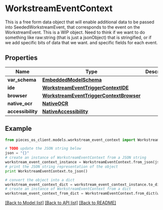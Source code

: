 # WorkstreamEventContext

This is a free form data object that will enable additional data to be passed into SeededWorkstreamEvent, that corresponds to the event on the WorkstreamEvent.  This is a WIP object.  Need to think if we want to do something like raw:string (that is just a jsonObject) that is stringified, or if we add specific bits of data that we want. and specific fields for each event.

## Properties
Name | Type | Description | Notes
------------ | ------------- | ------------- | -------------
**var_schema** | [**EmbeddedModelSchema**](EmbeddedModelSchema.md) |  | [optional] 
**ide** | [**WorkstreamEventTriggerContextIDE**](WorkstreamEventTriggerContextIDE.md) |  | [optional] 
**browser** | [**WorkstreamEventTriggerContextBrowser**](WorkstreamEventTriggerContextBrowser.md) |  | [optional] 
**native_ocr** | [**NativeOCR**](NativeOCR.md) |  | [optional] 
**accessibility** | [**NativeAccessibility**](NativeAccessibility.md) |  | [optional] 

## Example

```python
from pieces_os_client.models.workstream_event_context import WorkstreamEventContext

# TODO update the JSON string below
json = "{}"
# create an instance of WorkstreamEventContext from a JSON string
workstream_event_context_instance = WorkstreamEventContext.from_json(json)
# print the JSON string representation of the object
print WorkstreamEventContext.to_json()

# convert the object into a dict
workstream_event_context_dict = workstream_event_context_instance.to_dict()
# create an instance of WorkstreamEventContext from a dict
workstream_event_context_from_dict = WorkstreamEventContext.from_dict(workstream_event_context_dict)
```
[[Back to Model list]](../README.md#documentation-for-models) [[Back to API list]](../README.md#documentation-for-api-endpoints) [[Back to README]](../README.md)


